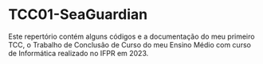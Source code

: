 # TCC01-SeaGuardian
Este repertório contém alguns códigos e a documentação do meu primeiro TCC, o Trabalho de Conclusão de Curso do meu Ensino Médio com curso de Informática realizado no IFPR em 2023.

